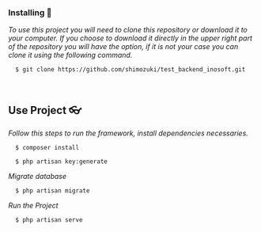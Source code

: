 ### Installing 🔧

_To use this project you will need to clone this repository or download it to your computer. If you choose to download it directly in the upper right part of the repository you will have the option, if it is not your case you can clone it using the following command._

```ssh
  $ git clone https://github.com/shimozuki/test_backend_inosoft.git
```

<br>

## Use Project 👓

_Follow this steps to run the framework, install dependencies necessaries._

```ssh
  $ composer install
```
```ssh
  $ php artisan key:generate
```

_Migrate database_
```ssh
  $ php artisan migrate
```

_Run the Project_
```ssh
  $ php artisan serve
```
